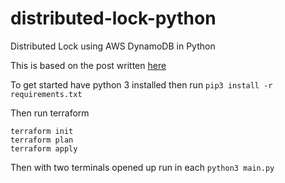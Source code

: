 # distributed-lock-python
Distributed Lock using AWS DynamoDB in Python

This is based on the post written [here](https://hello.bitsnbytes.world/2023/11/27/distributed-locks-with-dynamodb-for-python/)

To get started have python 3 installed then run
`pip3 install -r requirements.txt`

Then run terraform
```
terraform init
terraform plan
terraform apply
```

Then with two terminals opened up run in each
`python3 main.py`

